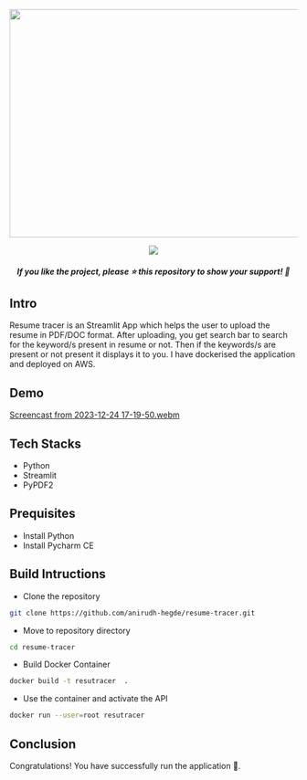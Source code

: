 <p style="text-align:center;" align="center">
  <img src="https://github.com/anirudh-hegde/resume-tracer/assets/105560839/12bd32a7-9d2b-48c8-b9a5-cd80a8ec9b23"width="700px" height="400px">
</p>
<p style="text-align:center;" align="center">
<a href="https://github.com/anirudh-hegde/Resume-Tracer/blob/main/LICENSE" alt="LICENSE">
    <img src="https://img.shields.io/github/license/anirudh-hegde/resume-tracer?color=brightgreen" />
</a>
</p>
<h5><p align="center"><i>If you like the project, please ⭐ this repository to show your support! 🤩</i></p></h5>

## Intro
Resume tracer is an Streamlit App which helps the user to upload the resume in PDF/DOC format. 
After uploading, you get search bar to search for the keyword/s present in resume or not. 
Then if the keywords/s are present or not present it displays it to you. I have dockerised the application and deployed on AWS.

## Demo
[Screencast from 2023-12-24 17-19-50.webm](https://github.com/anirudh-hegde/resume-tracer/assets/105560839/702413da-5832-4300-8194-0a1426b629b2)


## Tech Stacks
- Python
- Streamlit
- PyPDF2

## Prequisites
- Install Python
- Install Pycharm CE

## Build Intructions 
- Clone the repository
```sh
git clone https://github.com/anirudh-hegde/resume-tracer.git
```
- Move to repository directory
```sh
cd resume-tracer
```
- Build Docker Container 
```sh
docker build -t resutracer  .
```
- Use the container and activate the API 
```sh
docker run --user=root resutracer
```

## Conclusion
Congratulations! You have successfully run the application 🚀️.

